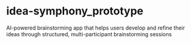 # idea-symphony_prototype
AI-powered brainstorming app that helps users develop and refine their ideas through structured, multi-participant brainstorming sessions
